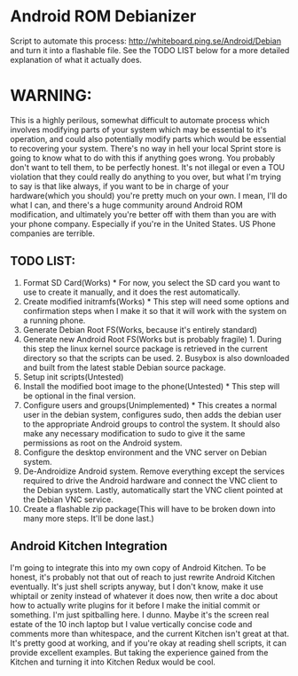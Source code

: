 Android ROM Debianizer
======================

Script to automate this process: http://whiteboard.ping.se/Android/Debian and
turn it into a flashable file. See the TODO LIST below for a more detailed
explanation of what it actually does.

WARNING:
========
This is a highly perilous, somewhat difficult to automate process which involves
modifying parts of your system which may be essential to it's operation, and
could also potentially modify parts which would be essential to recovering your
system. There's no way in hell your local Sprint store is going to know what to
do with this if anything goes wrong. You probably don't want to tell them, to be
perfectly honest. It's not illegal or even a TOU violation that they could
really do anything to you over, but what I'm trying to say is that like always,
if you want to be in charge of your hardware(which you should) you're pretty
much on your own. I mean, I'll do what I can, and there's a huge community
around Android ROM modification, and ultimately you're better off with them than
you are with your phone company. Especially if you're in the United States.
US Phone companies are terrible.

TODO LIST:
----------

  1. Format SD Card(Works)
    * For now, you select the SD card you want to use to create it manually, and
      it does the rest automatically.
  2. Create modified initramfs(Works)
    * This step will need some options and confirmation steps when I make it so
      that it will work with the system on a running phone.
  3. Generate Debian Root FS(Works, because it's entirely standard)
  4. Generate new Android Root FS(Works but is probably fragile)
    1. During this step the linux kernel source package is retrieved in the
       current directory so that the scripts can be used.
    2. Busybox is also downloaded and built from the latest stable Debian source
       package.
  5. Setup init scripts(Untested)
  6. Install the modified boot image to the phone(Untested)
    * This step will be optional in the final version.
  7. Configure users and groups(Unimplemented)
    * This creates a normal user in the debian system, configures sudo, then
      adds the debian user to the appropriate Android groups to control the
      system. It should also make any necessary modification to sudo to give it
      the same permissions as root on the Android system.
  8. Configure the desktop environment and the VNC server on Debian system.
  9. De-Androidize Android system. Remove everything except the services
     required to drive the Android hardware and connect the VNC client to the
     Debian system. Lastly, automatically start the VNC client pointed at the
     Debian VNC service.
  10. Create a flashable zip package(This will have to be broken down into many
     more steps. It'll be done last.)

Android Kitchen Integration
---------------------------

I'm going to integrate this into my own copy of Android Kitchen. To be honest,
it's probably not that out of reach to just rewrite Android Kitchen eventually.
It's just shell scripts anyway, but I don't know, make it use whiptail or zenity
instead of whatever it does now, then write a doc about how to actually write
plugins for it before I make the initial commit or something. I'm just
spitballing here. I dunno. Maybe it's the screen real estate of the 10 inch
laptop but I value vertically concise code and comments more than whitespace,
and the current Kitchen isn't great at that. It's pretty good at working, and if
you're okay at reading shell scripts, it can provide excellent examples. But
taking the experience gained from the Kitchen and turning it into Kitchen Redux
would be cool.